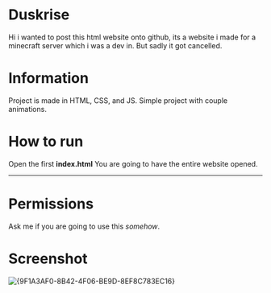 # Duskrise

Hi i wanted to post this html website onto github, its a website i made for a minecraft server which i was a dev in.
But sadly it got cancelled.

# Information

Project is made in HTML, CSS, and JS. Simple project with couple animations.

# How to run

Open the first **index.html**
You are going to have the entire website opened.

-- -- -- -- -- -- -- -- -- -- -- -- -- -- -- -- -- -- -- -- --

# Permissions

Ask me if you are going to use this *somehow*.

# Screenshot

![{9F1A3AF0-8B42-4F06-BE9D-8EF8C783EC16}](https://github.com/user-attachments/assets/1aee0e4e-f064-46ed-be1a-7d75e32422fe)



